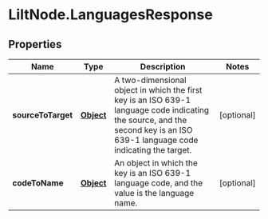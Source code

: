 # LiltNode.LanguagesResponse

## Properties

Name | Type | Description | Notes
------------ | ------------- | ------------- | -------------
**sourceToTarget** | [**Object**](.md) | A two-dimensional object in which the first key is an ISO 639-1 language code indicating the source, and the second key is an ISO 639-1 language code indicating the target. | [optional] 
**codeToName** | [**Object**](.md) | An object in which the key is an ISO 639-1 language code, and the value is the language name. | [optional] 


